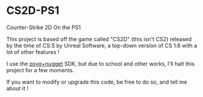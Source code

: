 # CS2D-PS1
Counter-Strike 2D On the PS1

This project is based off the game called "CS2D" (this isn't CS2) released by the time of CS:S by Unreal Software, a top-down version of CS 1.6 with a lot of other features ! 

I use the [psyq+nugget]( https://github.com/ABelliqueux/nolibgs_hello_worlds) SDK, but due to school and other works, I'll halt this project for a few moments.

If you want to modify or upgrade this code, be free to do so, and tell me about it !
